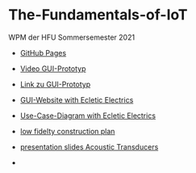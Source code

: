 # The-Fundamentals-of-IoT
WPM der HFU Sommersemester 2021   
+ [GitHub Pages](https://juuland.github.io/The-Fundamentals-of-IoT/)


+ [Video GUI-Prototyp ](https://user-images.githubusercontent.com/45287522/114733060-4fac6580-9d43-11eb-8438-9868e9fa4818.mp4)
+ [Link zu GUI-Prototyp](https://xd.adobe.com/view/18df8631-803d-40a5-a5b1-a06f67c5130e-4d8c/)
+ [GUI-Website with Ecletic Electrics](https://xd.adobe.com/view/54ed71b6-f2c6-447b-87cd-897d87233dd2-01be/screen/44e55834-4ec3-4939-94e4-6863cbe902e5)
+ [Use-Case-Diagram with Ecletic Electrics](https://manuel-pross.github.io/fundOfIoT_manuel_daniel/Konzept/wanderschild_use_case_diagramm.pdf)
+ [low fidelty construction plan](https://github.com/JuulAnd/The-Fundamentals-of-IoT/blob/main/CloudClub_EcleticElectrics_IoT%20Vogelz%C3%A4hler_Bauplan.pdf)
+ [presentation slides Acoustic Transducers](https://github.com/JuulAnd/The-Fundamentals-of-IoT/blob/main/Presentation_Acoustic_Transducers.pdf)
+ 


